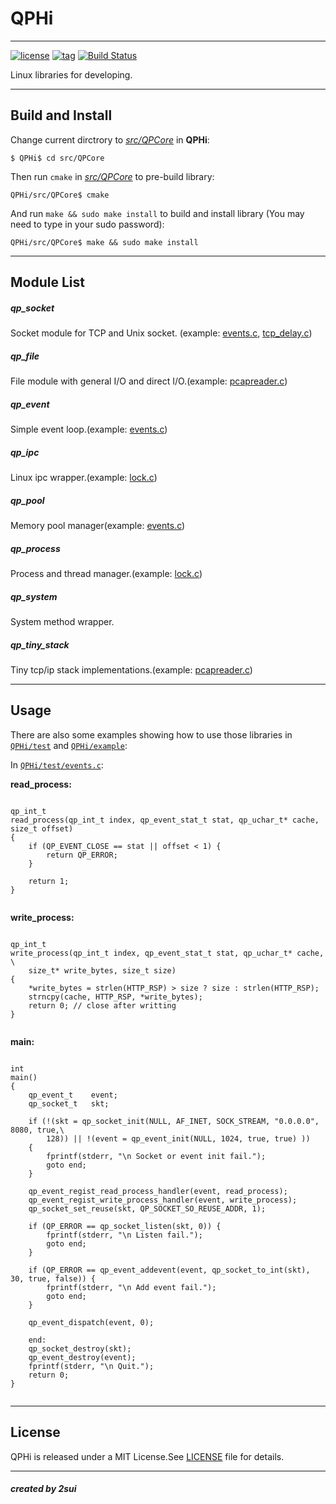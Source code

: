 
# QPHi

----
[![license](https://img.shields.io/badge/license-MIT%20License-blue.svg)](https://mit-license.org/)
[![tag](https://img.shields.io/badge/tag-v1.0.0-yellow.svg)](https://github.com/2sui/QPHi/tree/1.0.0)
[![Build Status](https://travis-ci.org/2sui/QPHi.svg?branch=master)](https://travis-ci.org/2sui/QPHi)

Linux libraries for developing.

----

## Build and Install
Change current dirctrory to [_src/QPCore_](./src/QPCore) in **QPHi**:

```
$ QPHi$ cd src/QPCore
```
Then run `cmake` in [_src/QPCore_](./src/QPCore) to pre-build library:

```
QPHi/src/QPCore$ cmake
```
And run `make && sudo make install` to build and install library (You may need to type in your sudo password):

```
QPHi/src/QPCore$ make && sudo make install
```

----

## Module List
##### qp_socket
Socket module for TCP and Unix socket. (example: [events.c](./test/events.c), [tcp_delay.c](./test/tcp_delay.c))

##### qp_file
File module with general I/O and direct I/O.(example: [pcapreader.c](./test/pcapreader.c))

##### qp_event
Simple event loop.(example: [events.c](./test/events.c))

##### qp_ipc
Linux ipc wrapper.(example: [lock.c](./test/lock.c))

##### qp_pool
Memory pool manager(example: [events.c](./test/events.c))

##### qp_process
Process and thread manager.(example: [lock.c](./test/lock.c))

##### qp_system
System method wrapper.

##### qp_tiny_stack
Tiny tcp/ip stack implementations.(example: [pcapreader.c](./test/pcapreader.c))

----

## Usage
There are also some examples showing how to use those libraries in [`QPHi/test`](./test) and [`QPHi/example`](./example):

In [`QPHi/test/events.c`](./test/events.c):

__read_process:__


```

qp_int_t
read_process(qp_int_t index, qp_event_stat_t stat, qp_uchar_t* cache, size_t offset)
{
    if (QP_EVENT_CLOSE == stat || offset < 1) {
        return QP_ERROR;
    }
    
    return 1;
}


```

__write_process:__


```

qp_int_t
write_process(qp_int_t index, qp_event_stat_t stat, qp_uchar_t* cache, \
    size_t* write_bytes, size_t size)
{
    *write_bytes = strlen(HTTP_RSP) > size ? size : strlen(HTTP_RSP);
    strncpy(cache, HTTP_RSP, *write_bytes);
    return 0; // close after writting
}


```

__main:__


```

int
main()
{
    qp_event_t    event;
    qp_socket_t   skt;
    
    if (!(skt = qp_socket_init(NULL, AF_INET, SOCK_STREAM, "0.0.0.0", 8080, true,\
        128)) || !(event = qp_event_init(NULL, 1024, true, true) )) 
    {
        fprintf(stderr, "\n Socket or event init fail.");
        goto end;
    }
    
    qp_event_regist_read_process_handler(event, read_process);
    qp_event_regist_write_process_handler(event, write_process);
    qp_socket_set_reuse(skt, QP_SOCKET_SO_REUSE_ADDR, 1);
    
    if (QP_ERROR == qp_socket_listen(skt, 0)) {
        fprintf(stderr, "\n Listen fail.");
        goto end;
    }
    
    if (QP_ERROR == qp_event_addevent(event, qp_socket_to_int(skt), 30, true, false)) {
        fprintf(stderr, "\n Add event fail.");
        goto end;
    }
    
    qp_event_dispatch(event, 0);
    
    end:
    qp_socket_destroy(skt);
    qp_event_destroy(event);
    fprintf(stderr, "\n Quit.");
    return 0;
}


```

----

## License
QPHi is released under a MIT License.See [LICENSE](./LICENSE) file for details.

----

##### created by 2sui


